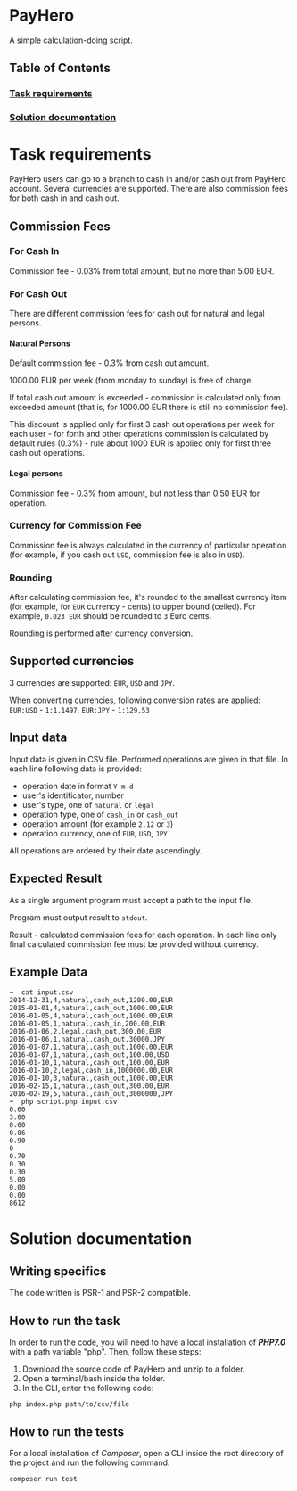 # PayHero
A simple calculation-doing script.

## Table of Contents  
### [Task requirements](#req)  
### [Solution documentation](#sol) 

<a name="req"/>

# Task requirements
PayHero users can go to a branch to cash in and/or cash out from PayHero account. Several currencies are supported. There are also commission fees for both cash in and cash out.

## Commission Fees

### For Cash In

Commission fee - 0.03% from total amount, but no more than 5.00 EUR.

### For Cash Out

There are different commission fees for cash out for natural and legal persons.

#### Natural Persons

Default commission fee - 0.3% from cash out amount.

1000.00 EUR per week (from monday to sunday) is free of charge.

If total cash out amount is exceeded - commission is calculated only from exceeded amount (that is, for 1000.00 EUR there is still no commission fee).

This discount is applied only for first 3 cash out operations per week for each user - for forth and other operations commission is calculated by default rules (0.3%) - rule about 1000 EUR is applied only for first three cash out operations.

#### Legal persons

Commission fee - 0.3% from amount, but not less than 0.50 EUR for operation.

### Currency for Commission Fee

Commission fee is always calculated in the currency of particular operation (for example, if you cash out `USD`, commission fee is also in `USD`).

### Rounding

After calculating commission fee, it's rounded to the smallest currency item (for example, for `EUR` currency - cents) to upper bound (ceiled). For example, `0.023 EUR` should be rounded to `3` Euro cents.

Rounding is performed after currency conversion.

## Supported currencies

3 currencies are supported: `EUR`, `USD` and `JPY`.

When converting currencies, following conversion rates are applied: `EUR:USD` - `1:1.1497`, `EUR:JPY` - `1:129.53`

## Input data

Input data is given in CSV file. Performed operations are given in that file. In each line following data is provided:
- operation date in format `Y-m-d`
- user's identificator, number
- user's type, one of `natural` or `legal`
- operation type, one of `cash_in` or `cash_out`
- operation amount (for example `2.12` or `3`)
- operation currency, one of `EUR`, `USD`, `JPY`

All operations are ordered by their date ascendingly.

## Expected Result

As a single argument program must accept a path to the input file.

Program must output result to `stdout`.

Result - calculated commission fees for each operation. In each line only final calculated commission fee must be provided without currency.

## Example Data

```
➜  cat input.csv 
2014-12-31,4,natural,cash_out,1200.00,EUR
2015-01-01,4,natural,cash_out,1000.00,EUR
2016-01-05,4,natural,cash_out,1000.00,EUR
2016-01-05,1,natural,cash_in,200.00,EUR
2016-01-06,2,legal,cash_out,300.00,EUR
2016-01-06,1,natural,cash_out,30000,JPY
2016-01-07,1,natural,cash_out,1000.00,EUR
2016-01-07,1,natural,cash_out,100.00,USD
2016-01-10,1,natural,cash_out,100.00,EUR
2016-01-10,2,legal,cash_in,1000000.00,EUR
2016-01-10,3,natural,cash_out,1000.00,EUR
2016-02-15,1,natural,cash_out,300.00,EUR
2016-02-19,5,natural,cash_out,3000000,JPY
➜  php script.php input.csv
0.60
3.00
0.00
0.06
0.90
0
0.70
0.30
0.30
5.00
0.00
0.00
8612
```

<a name="sol"/>

# Solution documentation

## Writing specifics
The code written is PSR-1 and PSR-2 compatible.

## How to run the task
In order to run the code, you will need to have a local installation of ***PHP7.0*** with a path variable "php".
Then, follow these steps:
1. Download the source code of PayHero and unzip to a folder.
2. Open a terminal/bash inside the folder.
3. In the CLI, enter the following code:
```
php index.php path/to/csv/file
```

## How to run the tests
For a local installation of *Composer*, open a CLI inside the root directory of the project and run the following command:
```
composer run test
```
